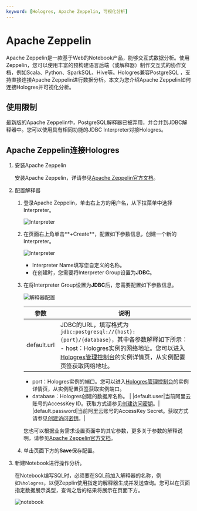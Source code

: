 ```yaml
---
keyword: [Hologres, Apache Zeppelin, 可视化分析]
---
```


# Apache Zeppelin

Apache Zeppelin是一款基于Web的Notebook产品，能够交互式数据分析。使用Zeppelin，您可以使用丰富的预构建语言后端（或解释器）制作交互式的协作文档，例如Scala、Python、SparkSQL、Hive等。Hologres兼容PostgreSQL ，支持直接连接Apache Zeppelin进行数据分析。本文为您介绍Apache Zeppelin如何连接Hologres并可视化分析。

## 使用限制

最新版的Apache Zeppelin中，PostgreSQL解释器已被弃用，并合并到JDBC解释器中。您可以使用具有相同功能的JDBC Interpreter对接Hologres。

## Apache Zeppelin连接Hologres

1.  安装Apache Zeppelin

    安装Apache Zeppelin，详请参见[Apache Zeppelin官方文档](http://zeppelin.apache.org/docs/latest/quickstart/install.html)。

2.  配置解释器

    1.  登录Apache Zeppelin，单击右上方的用户名，从下拉菜单中选择Interpreter。

        ![Interpreter](https://static-aliyun-doc.oss-accelerate.aliyuncs.com/assets/img/zh-CN/8702764161/p244967.png)

    2.  在页面右上角单击**+Create**，配置如下参数信息，创建一个新的Interpreter。

        ![Interpreter](https://static-aliyun-doc.oss-accelerate.aliyuncs.com/assets/img/zh-CN/8702764161/p244976.png)

        -   Interpreter Name填写您自定义的名称。
        -   在创建时，您需要将Interpreter Group设置为**JDBC**。
    3.  在将Interpreter Group设置为**JDBC**后，您需要配置如下参数信息。

        ![解释器配置](https://static-aliyun-doc.oss-accelerate.aliyuncs.com/assets/img/zh-CN/8702764161/p244983.png)

        |参数|说明|
        |--|--|
        |default.url|JDBC的URL，填写格式为`jdbc:postgresql://{host}:{port}/{database}`，其中各参数解释如下所示：        -   host：Hologres实例的网络地址。您可以进入[Hologres管理控制台](https://hologram.console.aliyun.com/#/instance)的实例详情页，从实例配置页签获取网络地址。
        -   port：Hologres实例的端口。您可以进入[Hologres管理控制台](https://hologram.console.aliyun.com/#/instance)的实例详情页，从实例配置页签获取实例端口。
        -   database：Hologres创建的数据库名称。 |
        |default.user|当前阿里云账号的AccessKey ID。获取方式请参见[创建访问密钥](/intl.zh-CN/准备工作/准备阿里云账号.md)。|
        |default.password|当前阿里云账号的AccessKey Secret。获取方式请参见[创建访问密钥](/intl.zh-CN/准备工作/准备阿里云账号.md)。|

        您也可以根据业务需求设置页面中的其它参数，更多关于参数的解释说明，请参见[Apache Zeppelin官方文档](http://zeppelin.apache.org/docs/latest/interpreter/jdbc.html)。

    4.  单击页面下方的**Save**保存配置。

3.  新建Notebook进行操作分析。

    在Notebook编写SQL时，必须要在SQL前加入解释器的名称，例如`%hologres`，以便Zepplin使用指定的解释器生成并发送查询。您可以在页面指定数据展示类型，查询之后的结果将展示在页面下方。

    ![notebook](https://static-aliyun-doc.oss-accelerate.aliyuncs.com/assets/img/zh-CN/8702764161/p244992.png)


